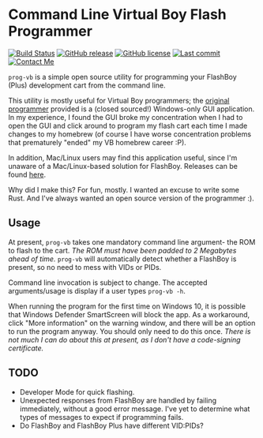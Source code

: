 # Command Line Virtual Boy Flash Programmer
[![Build Status](https://travis-ci.org/cr1901/prog-vb.svg?branch=master)](https://travis-ci.org/cr1901/prog-vb)
[![GitHub release](https://img.shields.io/github/release/cr1901/prog-vb.svg)](https://github.com/cr1901/prog-vb/releases)
[![GitHub license](https://img.shields.io/github/license/cr1901/prog-vb.svg)](https://github.com/cr1901/prog-vb/blob/master/LICENSE.md)
[![Last commit](https://img.shields.io/github/last-commit/cr1901/prog-vb.svg)](https://GitHub.com/cr1901/prog-vb/commit/)
[![Contact Me](https://img.shields.io/twitter/follow/cr1901.svg?label=Contact%20Me&&style=social)](https://twitter.com/cr1901)

`prog-vb` is a simple open source utility for programming your
FlashBoy (Plus) development cart from the command line.

This utility is mostly useful for Virtual Boy programmers; the [original
programmer](https://www.planetvb.com/modules/tech/?sec=tools&pid=flashboy)
provided is a (closed sourced!) Windows-only GUI application.
In my experience, I found the GUI broke my concentration when I had to
open the GUI and click around to program my flash cart each time I made
changes to my homebrew (of course I have worse concentration problems that
prematurely "ended" my VB homebrew career :P).

In addition, Mac/Linux users may find this application useful, since I'm
unaware of a Mac/Linux-based solution for FlashBoy. Releases can be found
[here](https://github.com/cr1901/prog-vb/releases).

Why did I make this? For fun, mostly. I wanted an excuse to write some Rust.
And I've always wanted an open source version of the programmer :).

## Usage
At present, `prog-vb` takes one mandatory command line argument- the ROM
to flash to the cart. _The ROM must have been padded to 2 Megabytes
ahead of time._ `prog-vb` will automatically detect whether a FlashBoy is
present, so no need to mess with VIDs or PIDs.

Command line invocation is subject to change. The accepted arguments/usage
is display if a user types `prog-vb -h`.

When running the program for the first time on Windows 10, it is possible that
Windows Defender SmartScreen will block the app. As a workaround, click
"More information" on the warning window, and there will be an option to run
the program anyway. You should only need to do this once. _There is not much I
can do about this at present, as I don't have a code-signing certificate._

## TODO
* Developer Mode for quick flashing.
* Unexpected responses from FlashBoy are handled by failing immediately,
  without a good error message. I've yet to determine what types of
  messages to expect if programming fails.
* Do FlashBoy and FlashBoy Plus have different VID:PIDs?
